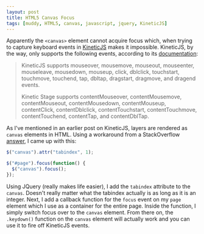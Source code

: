 ```yaml
---
layout: post
title: HTML5 Canvas Focus
tags: [muddy, HTML5, canvas, javascript, jquery, KineticJS]
---
```


Apparently the `<canvas>` element cannot acquire focus which, when trying to capture keyboard events in [KineticJS](http://kineticjs.com) makes it impossible. KineticJS, by the way, only supports the following events, according to its [documentation](http://agavestorm.com/kineticjs/index.html):  
> KineticJS supports mouseover, mousemove, mouseout, mouseenter, mouseleave, mousedown, mouseup, click, dblclick, touchstart, touchmove, touchend, tap, dbltap, dragstart, dragmove, and dragend events.
>
> Kinetic Stage supports contentMouseover, contentMousemove, contentMouseout, contentMousedown, contentMouseup, contentClick, contentDblclick, contentTouchstart, contentTouchmove, contentTouchend, contentTap, and contentDblTap.

As I've mentioned in an earlier post on KineticJS, layers are rendered as `canvas` elements in HTML. Using a workaround from a StackOverflow [answer](http://stackoverflow.com/a/12887221/4469613), I came up with this:

```javascript
$("canvas").attr("tabindex", 1);

$("#page").focus(function() {
  $("canvas").focus();
});
```
Using JQuery (really makes life easier), I add the `tabindex` attribute to the `canvas`. Doesn't really matter what the tabindex actually is as long as it is an integer. Next, I add a callback function for the `focus` event on my `page` element which I use as a container for the entire page. Inside the function, I simply switch focus over to the `canvas` element. From there on, the `.keydown()` function on the `canvas` element will actually work and you can use it to fire off KineticJS events.